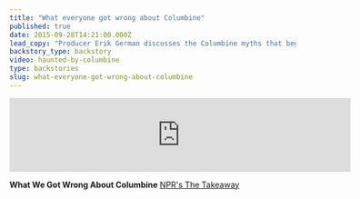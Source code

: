 ```yaml
---
title: "What everyone got wrong about Columbine"
published: true
date: 2015-09-28T14:21:00.000Z
lead_copy: "Producer Erik German discusses the Columbine myths that began spreading during the attack and were never truly dispelled."
backstory_type: backstory
video: haunted-by-columbine
type: backstories
slug: what-everyone-got-wrong-about-columbine
---
```

<iframe width="600" height="130" frameborder="0" scrolling="no" src="https://www.wnyc.org/widgets/ondemand_player/takeaway/#file=%2Faudio%2Fxspf%2F533994%2F"></iframe>

**What We Got Wrong About Columbine**
[NPR's The Takeaway](http://www.thetakeaway.org/story/retro-report-what-we-got-wrong-about-columbine/)

